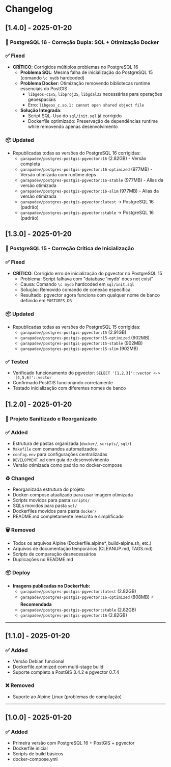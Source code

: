 # Changelog

## [1.4.0] - 2025-01-20

### 🔧 **PostgreSQL 16 - Correção Dupla: SQL + Otimização Docker**

### ✅ Fixed
- **CRÍTICO**: Corrigidos múltiplos problemas no PostgreSQL 16
  - **Problema SQL**: Mesma falha de inicialização do PostgreSQL 15 (comando `\c mydb` hardcoded)
  - **Problema Docker**: Otimização removendo bibliotecas runtime essenciais do PostGIS
    - `libgeos-c1v5`, `libproj25`, `libgdal32` necessárias para operações geoespaciais
    - Erro: `libgeos_c.so.1: cannot open shared object file`
  - **Solução Integrada**: 
    - Script SQL: Uso do `sql/init.sql` já corrigido
    - Dockerfile optimizado: Preservação de dependências runtime while removendo apenas desenvolvimento

### 📦 Updated
- Republicadas todas as versões do PostgreSQL 16 corrigidas:
  - `garapadev/postgres-postgis-pgvector:16` (2.82GB) - Versão completa
  - `garapadev/postgres-postgis-pgvector:16-optimized` (977MB) - Versão otimizada com runtime deps
  - `garapadev/postgres-postgis-pgvector:16-stable` (977MB) - Alias da versão otimizada
  - `garapadev/postgres-postgis-pgvector:16-slim` (977MB) - Alias da versão otimizada
  - `garapadev/postgres-postgis-pgvector:latest` → PostgreSQL 16 (padrão)
  - `garapadev/postgres-postgis-pgvector:stable` → PostgreSQL 16 (padrão)

## [1.3.0] - 2025-01-20

### 🔧 **PostgreSQL 15 - Correção Crítica de Inicialização**

### ✅ Fixed
- **CRÍTICO**: Corrigido erro de inicialização do pgvector no PostgreSQL 15
  - Problema: Script falhava com "database 'mydb' does not exist"
  - Causa: Comando `\c mydb` hardcoded em `sql/init.sql`
  - Solução: Removido comando de conexão específica
  - Resultado: pgvector agora funciona com qualquer nome de banco definido em `POSTGRES_DB`

### 📦 Updated
- Republicadas todas as versões do PostgreSQL 15 corrigidas:
  - `garapadev/postgres-postgis-pgvector:15` (2.91GB)
  - `garapadev/postgres-postgis-pgvector:15-optimized` (902MB)
  - `garapadev/postgres-postgis-pgvector:15-stable` (902MB)
  - `garapadev/postgres-postgis-pgvector:15-slim` (902MB)

### ✅ Tested
- Verificado funcionamento do pgvector: `SELECT '[1,2,3]'::vector <-> '[4,5,6]'::vector`
- Confirmado PostGIS funcionando corretamente
- Testado inicialização com diferentes nomes de banco

## [1.2.0] - 2025-01-20

### 🎯 **Projeto Sanitizado e Reorganizado**

### ✅ Added
- Estrutura de pastas organizada (`docker/`, `scripts/`, `sql/`)
- `Makefile` com comandos automatizados
- `config.env` para configurações centralizadas
- `DEVELOPMENT.md` com guia de desenvolvimento
- Versão otimizada como padrão no docker-compose

### ♻️ Changed
- Reorganizada estrutura do projeto
- Docker-compose atualizado para usar imagem otimizada
- Scripts movidos para pasta `scripts/`
- SQLs movidos para pasta `sql/`
- Dockerfiles movidos para pasta `docker/`
- README.md completamente reescrito e simplificado

### 🗑️ Removed
- Todos os arquivos Alpine (Dockerfile.alpine*, build-alpine.sh, etc.)
- Arquivos de documentação temporários (CLEANUP.md, TAGS.md)
- Scripts de comparação desnecessários
- Duplicações no README.md

### 📦 Deploy
- **Imagens publicadas no DockerHub:**
  - `garapadev/postgres-postgis-pgvector:latest` (2.82GB)
  - `garapadev/postgres-postgis-pgvector:16-optimized` (808MB) ⭐ **Recomendada**
  - `garapadev/postgres-postgis-pgvector:stable` (2.82GB)
  - `garapadev/postgres-postgis-pgvector:16` (2.82GB)

---

## [1.1.0] - 2025-01-20

### ✅ Added
- Versão Debian funcional
- Dockerfile.optimized com multi-stage build
- Suporte completo a PostGIS 3.4.2 e pgvector 0.7.4

### ❌ Removed
- Suporte ao Alpine Linux (problemas de compilação)

---

## [1.0.0] - 2025-01-20

### ✅ Added
- Primeira versão com PostgreSQL 16 + PostGIS + pgvector
- Dockerfile inicial
- Scripts de build básicos
- docker-compose.yml
